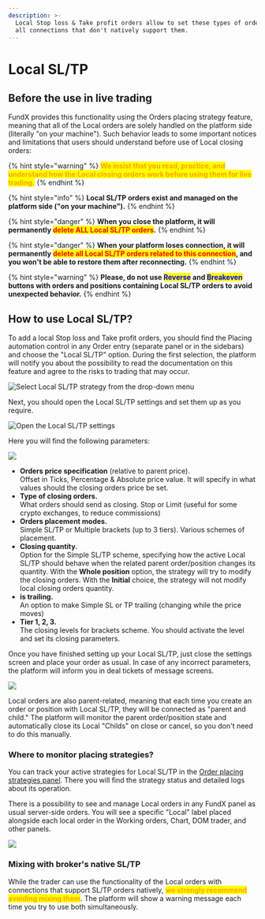 ```yaml
---
description: >-
  Local Stop loss & Take profit orders allow to set these types of orders for
  all connections that don't natively support them.
---
```


# Local SL/TP

## Before the use in live trading

FundX provides this functionality using the Orders placing strategy feature, meaning that all of the Local orders are solely handled on the platform side (literally "on your machine"). Such behavior leads to some important notices and limitations that users should understand before use of Local closing orders:

{% hint style="warning" %}
<mark style="color:orange;">**We insist that you read, practice, and understand how the Local closing orders work before using them for live trading.**</mark>&#x20;
{% endhint %}

{% hint style="info" %}
**Local SL/TP orders exist and managed on the platform side ("on your machine").**&#x20;
{% endhint %}

{% hint style="danger" %}
**When you close the platform, it will permanently **<mark style="color:red;">**delete ALL Local SL/TP orders**</mark>**.**&#x20;
{% endhint %}

{% hint style="danger" %}
**When your platform loses connection, it will permanently **<mark style="color:red;">**delete all Local SL/TP orders related to this connection**</mark>**, and you won't be able to restore them after reconnecting.**
{% endhint %}

{% hint style="warning" %}
**Please, do not use **<mark style="color:blue;">**Reverse**</mark>** and **<mark style="color:blue;">**Breakeven**</mark>** buttons with orders and positions containing Local SL/TP orders to avoid unexpected behavior.**
{% endhint %}

## How to use Local SL/TP?

To add a local Stop loss and Take profit orders, you should find the Placing automation control in any Order entry (separate panel or in the sidebars) and choose the "Local SL/TP" option. During the first selection, the platform will notify you about the possibility to read the documentation on this feature and agree to the risks to trading that may occur.

![Select Local SL/TP strategy from the drop-down menu](<../../../.gitbook/assets/image (346) (1).png>)

Next, you should open the Local SL/TP settings and set them up as you require.&#x20;

![Open the Local SL/TP settings](<../../../.gitbook/assets/image (356) (1) (1) (1) (1).png>)

Here you will find the following parameters:

![](<../../../.gitbook/assets/Screenshot\_7 (2).png>)

* **Orders price specification** (relative to parent price). \
  Offset in Ticks, Percentage & Absolute price value. It will specify in what values should the closing orders price be set.
* **Type of closing orders.**\
  What orders should send as closing. Stop or Limit (useful for some crypto exchanges, to reduce commissions)
* **Orders placement modes.**\
  Simple SL/TP or Multiple brackets (up to 3 tiers). Various schemes of placement.
* **Closing quantity.**\
  Option for the Simple SL/TP scheme, specifying how the active Local SL/TP should behave when the related parent order/position changes its quantity. With the **Whole position** option, the strategy will try to modify the closing orders. With the **Initial** choice, the strategy will not modify local closing orders quantity.
* **is trailing.**\
  An option to make Simple SL or TP trailing (changing while the price moves)
* **Tier 1, 2, 3.**\
  The closing levels for brackets scheme. You should activate the level and set its closing parameters.

Once you have finished setting up your Local SL/TP, just close the settings screen and place your order as usual. In case of any incorrect parameters, the platform will inform you in deal tickets of message screens.

![](../../../.gitbook/assets/image2.png)

Local orders are also parent-related, meaning that each time you create an order or position with Local SL/TP, they will be connected as "parent and child." The platform will monitor the parent order/position state and automatically close its Local "Childs" on close or cancel, so you don't need to do this manually.

### Where to monitor placing strategies?

You can track your active strategies for Local SL/TP in the [Order placing strategies panel](./#order-placing-strategies-panel). There you will find the strategy status and detailed logs about its operation.

There is a possibility to see and manage Local orders in any FundX panel as usual server-side orders. You will see a specific "Local" label placed alongside each local order in the Working orders, Chart, DOM trader, and other panels.

![](<../../../.gitbook/assets/image8 (1).png>)

### Mixing with broker's native SL/TP

While the trader can use the functionality of the Local orders with connections that support SL/TP orders natively, <mark style="color:orange;">**we strongly recommend avoiding mixing them**</mark>. The platform will show a warning message each time you try to use both simultaneously.
